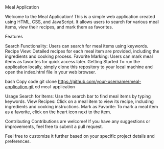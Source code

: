 Meal Application

Welcome to the Meal Application! This is a simple web application created using HTML, CSS, and JavaScript. It allows users to search for various meal items, view their recipes, and mark them as favorites.

Features

Search Functionality: Users can search for meal items using keywords.
Recipe View: Detailed recipes for each meal item are provided, including the ingredients and cooking process.
Favorite Marking: Users can mark meal items as favorites for quick access later.
Getting Started
To run the application locally, simply clone this repository to your local machine and open the index.html file in your web browser.

bash
Copy code
git clone https://github.com/your-username/meal-application.git
cd meal-application

Usage
Search for Items: Use the search bar to find meal items by typing keywords.
View Recipes: Click on a meal item to view its recipe, including ingredients and cooking instructions.
Mark as Favorite: To mark a meal item as a favorite, click on the heart icon next to the item.

Contributing
Contributions are welcome! If you have any suggestions or improvements, feel free to submit a pull request.

Feel free to customize it further based on your specific project details and preferences.
